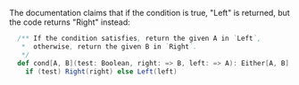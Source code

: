 The documentation claims that if the condition is true, "Left" is returned, but the code returns "Right" instead:

```scala
  /** If the condition satisfies, return the given A in `Left`,
   *  otherwise, return the given B in `Right`.
   */
  def cond[A, B](test: Boolean, right: => B, left: => A): Either[A, B] = 
    if (test) Right(right) else Left(left)
```
